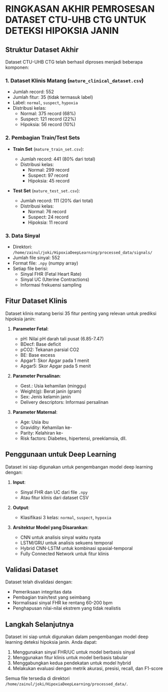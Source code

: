 # RINGKASAN AKHIR PEMROSESAN DATASET CTU-UHB CTG UNTUK DETEKSI HIPOKSIA JANIN

## Struktur Dataset Akhir

Dataset CTU-UHB CTG telah berhasil diproses menjadi beberapa komponen:

### 1. Dataset Klinis Matang (`mature_clinical_dataset.csv`)
- Jumlah record: 552
- Jumlah fitur: 35 (tidak termasuk label)
- Label: `normal`, `suspect`, `hypoxia`
- Distribusi kelas:
  - Normal: 375 record (68%)
  - Suspect: 121 record (22%)
  - Hipoksia: 56 record (10%)

### 2. Pembagian Train/Test Sets
- **Train Set** (`mature_train_set.csv`):
  - Jumlah record: 441 (80% dari total)
  - Distribusi kelas:
    - Normal: 299 record
    - Suspect: 97 record
    - Hipoksia: 45 record

- **Test Set** (`mature_test_set.csv`):
  - Jumlah record: 111 (20% dari total)
  - Distribusi kelas:
    - Normal: 76 record
    - Suspect: 24 record
    - Hipoksia: 11 record

### 3. Data Sinyal
- Direktori: `/home/zainul/joki/HipoxiaDeepLearning/processed_data/signals/`
- Jumlah file sinyal: 552
- Format file: `.npy` (numpy array)
- Setiap file berisi:
  - Sinyal FHR (Fetal Heart Rate)
  - Sinyal UC (Uterine Contractions)
  - Informasi frekuensi sampling

## Fitur Dataset Klinis

Dataset klinis matang berisi 35 fitur penting yang relevan untuk prediksi hipoksia janin:

1. **Parameter Fetal**:
   - pH: Nilai pH darah tali pusat (6.85-7.47)
   - BDecf: Base deficit
   - pCO2: Tekanan parsial CO2
   - BE: Base excess
   - Apgar1: Skor Apgar pada 1 menit
   - Apgar5: Skor Apgar pada 5 menit

2. **Parameter Persalinan**:
   - Gest.: Usia kehamilan (minggu)
   - Weight(g): Berat janin (gram)
   - Sex: Jenis kelamin janin
   - Delivery descriptors: Informasi persalinan

3. **Parameter Maternal**:
   - Age: Usia ibu
   - Gravidity: Kehamilan ke-
   - Parity: Kelahiran ke-
   - Risk factors: Diabetes, hipertensi, preeklamsia, dll.

## Penggunaan untuk Deep Learning

Dataset ini siap digunakan untuk pengembangan model deep learning dengan:

1. **Input**:
   - Sinyal FHR dan UC dari file `.npy`
   - Atau fitur klinis dari dataset CSV

2. **Output**:
   - Klasifikasi 3 kelas: `normal`, `suspect`, `hypoxia`

3. **Arsitektur Model yang Disarankan**:
   - CNN untuk analisis sinyal waktu nyata
   - LSTM/GRU untuk analisis sekuens temporal
   - Hybrid CNN-LSTM untuk kombinasi spasial-temporal
   - Fully Connected Network untuk fitur klinis

## Validasi Dataset

Dataset telah divalidasi dengan:
- Pemeriksaan integritas data
- Pembagian train/test yang seimbang
- Normalisasi sinyal FHR ke rentang 60-200 bpm
- Penghapusan nilai-nilai ekstrem yang tidak realistis

## Langkah Selanjutnya

Dataset ini siap untuk digunakan dalam pengembangan model deep learning deteksi hipoksia janin. Anda dapat:

1. Menggunakan sinyal FHR/UC untuk model berbasis sinyal
2. Menggunakan fitur klinis untuk model berbasis tabular
3. Menggabungkan kedua pendekatan untuk model hybrid
4. Melakukan evaluasi dengan metrik akurasi, presisi, recall, dan F1-score

Semua file tersedia di direktori `/home/zainul/joki/HipoxiaDeepLearning/processed_data/`.